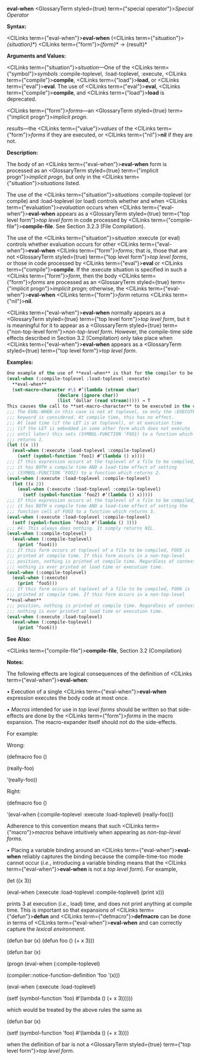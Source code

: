 **eval-when** <GlossaryTerm styled={true} term={"special operator"}><i>Special Operator</i></GlossaryTerm> 



**Syntax:** 



<ClLinks  term={"eval-when"}><b>eval-when</b></ClLinks> (<ClLinks  term={"situation"}><i>\{situation\}</i></ClLinks>\*) <ClLinks  term={"form"}><i>\{form\}</i></ClLinks>\* → \{result\}\* 



**Arguments and Values:** 



<ClLinks  term={"situation"}><i>situation</i></ClLinks>—One of the <ClLinks  term={"symbol"}><i>symbols</i></ClLinks> :compile-toplevel, :load-toplevel, :execute, <ClLinks  term={"compile"}><b>compile</b></ClLinks>, <ClLinks  term={"load"}><b>load</b></ClLinks>, or <ClLinks  term={"eval"}><b>eval</b></ClLinks>. The use of <ClLinks  term={"eval"}><b>eval</b></ClLinks>, <ClLinks  term={"compile"}><b>compile</b></ClLinks>, and <ClLinks  term={"load"}><b>load</b></ClLinks> is deprecated. 



<ClLinks  term={"form"}><i>forms</i></ClLinks>—an <GlossaryTerm styled={true} term={"implicit progn"}><i>implicit progn</i></GlossaryTerm>. 



*results*—the <ClLinks  term={"value"}><i>values</i></ClLinks> of the <ClLinks  term={"form"}><i>forms</i></ClLinks> if they are executed, or <ClLinks  term={"nil"}><b>nil</b></ClLinks> if they are not. 



**Description:** 



The body of an <ClLinks  term={"eval-when"}><b>eval-when</b></ClLinks> form is processed as an <GlossaryTerm styled={true} term={"implicit progn"}><i>implicit progn</i></GlossaryTerm>, but only in the <ClLinks  term={"situation"}><i>situations</i></ClLinks> listed. 



The use of the <ClLinks  term={"situation"}><i>situations</i></ClLinks> :compile-toplevel (or compile) and :load-toplevel (or load) controls whether and when <ClLinks  term={"evaluation"}><i>evaluation</i></ClLinks> occurs when <ClLinks  term={"eval-when"}><b>eval-when</b></ClLinks> appears as a <GlossaryTerm styled={true} term={"top level form"}><i>top level form</i></GlossaryTerm> in code processed by <ClLinks  term={"compile-file"}><b>compile-file</b></ClLinks>. See Section 3.2.3 (File Compilation). 



The use of the <ClLinks  term={"situation"}><i>situation</i></ClLinks> :execute (or eval) controls whether evaluation occurs for other <ClLinks  term={"eval-when"}><b>eval-when</b></ClLinks> <ClLinks  term={"form"}><i>forms</i></ClLinks>; that is, those that are not <GlossaryTerm styled={true} term={"top level form"}><i>top level forms</i></GlossaryTerm>, or those in code processed by <ClLinks  term={"eval"}><b>eval</b></ClLinks> or <ClLinks  term={"compile"}><b>compile</b></ClLinks>. If the :execute situation is specified in such a <ClLinks  term={"form"}><i>form</i></ClLinks>, then the body <ClLinks  term={"form"}><i>forms</i></ClLinks> are processed as an <GlossaryTerm styled={true} term={"implicit progn"}><i>implicit progn</i></GlossaryTerm>; otherwise, the <ClLinks  term={"eval-when"}><b>eval-when</b></ClLinks> <ClLinks  term={"form"}><i>form</i></ClLinks> returns <ClLinks  term={"nil"}><b>nil</b></ClLinks>. 



<ClLinks  term={"eval-when"}><b>eval-when</b></ClLinks> normally appears as a <GlossaryTerm styled={true} term={"top level form"}><i>top level form</i></GlossaryTerm>, but it is meaningful for it to appear as a <GlossaryTerm styled={true} term={"non-top-level form"}><i>non-top-level form</i></GlossaryTerm>. However, the compile-time side effects described in Section 3.2 (Compilation) only take place when <ClLinks  term={"eval-when"}><b>eval-when</b></ClLinks> appears as a <GlossaryTerm styled={true} term={"top level form"}><i>top level form</i></GlossaryTerm>. 



**Examples:**
```lisp
One example of the use of **eval-when** is that for the compiler to be able to read a file properly when it uses user-defined *reader macros*, it is necessary to write 
(eval-when (:compile-toplevel :load-toplevel :execute)  
  **eval-when** 
  (set-macro-character #\$ #’(lambda (stream char) 
			       (declare (ignore char)) 
			       (list ’dollar (read stream))))) → T 
This causes the call to **set-macro-character** to be executed in the compiler’s execution environment, thereby modifying its reader syntax table. 
;;; The EVAL-WHEN in this case is not at toplevel, so only the :EXECUTE 
;;; keyword is considered. At compile time, this has no effect. 
;;; At load time (if the LET is at toplevel), or at execution time 
;;; (if the LET is embedded in some other form which does not execute 
;;; until later) this sets (SYMBOL-FUNCTION ’FOO1) to a function which 
;;; returns 1. 
(let ((x 1)) 
  (eval-when (:execute :load-toplevel :compile-toplevel) 
    (setf (symbol-function ’foo1) #’(lambda () x)))) 
;;; If this expression occurs at the toplevel of a file to be compiled, 
;;; it has BOTH a compile time AND a load-time effect of setting 
;;; (SYMBOL-FUNCTION ’FOO2) to a function which returns 2. 
(eval-when (:execute :load-toplevel :compile-toplevel) 
  (let ((x 2)) 
    (eval-when (:execute :load-toplevel :compile-toplevel) 
      (setf (symbol-function ’foo2) #’(lambda () x))))) 
;;; If this expression occurs at the toplevel of a file to be compiled, 
;;; it has BOTH a compile time AND a load-time effect of setting the 
;;; function cell of FOO3 to a function which returns 3. 
(eval-when (:execute :load-toplevel :compile-toplevel) 
  (setf (symbol-function ’foo3) #’(lambda () 3))) 
;;; #4: This always does nothing. It simply returns NIL. 
(eval-when (:compile-toplevel) 
  (eval-when (:compile-toplevel) 
    (print ’foo4))) 
;;; If this form occurs at toplevel of a file to be compiled, FOO5 is 
;;; printed at compile time. If this form occurs in a non-top-level 
;;; position, nothing is printed at compile time. Regardless of context, 
;;; nothing is ever printed at load time or execution time. 
(eval-when (:compile-toplevel) 
  (eval-when (:execute) 
    (print ’foo5))) 
;;; If this form occurs at toplevel of a file to be compiled, FOO6 is 
;;; printed at compile time. If this form occurs in a non-top-level  
**eval-when** 
;;; position, nothing is printed at compile time. Regardless of context, 
;;; nothing is ever printed at load time or execution time. 
(eval-when (:execute :load-toplevel) 
  (eval-when (:compile-toplevel) 
    (print ’foo6))) 
```
**See Also:** 



<ClLinks  term={"compile-file"}><b>compile-file</b></ClLinks>, Section 3.2 (Compilation) 



**Notes:** 



The following effects are logical consequences of the definition of <ClLinks  term={"eval-when"}><b>eval-when</b></ClLinks>: 



*•* Execution of a single <ClLinks  term={"eval-when"}><b>eval-when</b></ClLinks> expression executes the body code at most once. 



*• Macros* intended for use in *top level forms* should be written so that side-effects are done by the <ClLinks  term={"form"}><i>forms</i></ClLinks> in the macro expansion. The macro-expander itself should not do the side-effects. 



For example: 



Wrong: 



(defmacro foo () 



(really-foo) 



‘(really-foo)) 



Right: 



(defmacro foo () 



‘(eval-when (:compile-toplevel :execute :load-toplevel) (really-foo))) 



Adherence to this convention means that such <ClLinks  term={"macro"}><i>macros</i></ClLinks> behave intuitively when appearing as *non-top-level forms*. 



*•* Placing a variable binding around an <ClLinks  term={"eval-when"}><b>eval-when</b></ClLinks> reliably captures the binding because the compile-time-too mode cannot occur (*i.e.*, introducing a variable binding means that the <ClLinks  term={"eval-when"}><b>eval-when</b></ClLinks> is not a *top level form*). For example, 



(let ((x 3)) 



(eval-when (:execute :load-toplevel :compile-toplevel) (print x))) 



prints 3 at execution (*i.e.*, load) time, and does not print anything at compile time. This is important so that expansions of <ClLinks  term={"defun"}><b>defun</b></ClLinks> and <ClLinks  term={"defmacro"}><b>defmacro</b></ClLinks> can be done in terms of <ClLinks  term={"eval-when"}><b>eval-when</b></ClLinks> and can correctly capture the *lexical environment*. 



(defun bar (x) (defun foo () (+ x 3)))  







(defun bar (x) 



(progn (eval-when (:compile-toplevel) 



(compiler::notice-function-definition ’foo ’(x))) 



(eval-when (:execute :load-toplevel) 



(setf (symbol-function ’foo) #’(lambda () (+ x 3)))))) 



which would be treated by the above rules the same as 



(defun bar (x) 



(setf (symbol-function ’foo) #’(lambda () (+ x 3)))) 



when the definition of bar is not a <GlossaryTerm styled={true} term={"top level form"}><i>top level form</i></GlossaryTerm>. 



